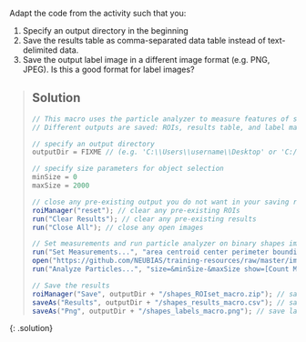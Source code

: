 Adapt the code from the activity such that you:
1. Specify an output directory in the beginning
2. Save the results table as comma-separated data table instead of text-delimited data.
3. Save the output label image in a different image format (e.g. PNG, JPEG). Is this a good format for label images?

> ## Solution
> ```java
>// This macro uses the particle analyzer to measure features of shapes.
>// Different outputs are saved: ROIs, results table, and label mask.
>
>// specify an output directory
>outputDir = FIXME // (e.g. 'C:\\Users\\username\\Desktop' or 'C:/Users/username/Desktop' on Windows, or '/Users/username/Desktop/' on MacOS)
>
>// specify size parameters for object selection
>minSize = 0
>maxSize = 2000
>
>// close any pre-existing output you do not want in your saving results
>roiManager("reset"); // clear any pre-existing ROIs
>run("Clear Results"); // clear any pre-existing results
>run("Close All"); // close any open images
>
>// Set measurements and run particle analyzer on binary shapes image
>run("Set Measurements...", "area centroid center perimeter bounding redirect=None decimal=3") // set desired measurements
>open("https://github.com/NEUBIAS/training-resources/raw/master/image_data/xy_8bit_binary_randomshapes.tif"); // open binary image with random shapes
>run("Analyze Particles...", "size=&minSize-&maxSize show=[Count Masks] display add") // run the particle analyzer>run("glasbey")
>
>// Save the results
>roiManager("Save", outputDir + "/shapes_ROIset_macro.zip"); // save rois to output directory
>saveAs("Results", outputDir + "/shapes_results_macro.csv"); // save results file to output directory
>saveAs("Png", outputDir + "/shapes_labels_macro.png"); // save label mask to output directory
> ```
{: .solution}
